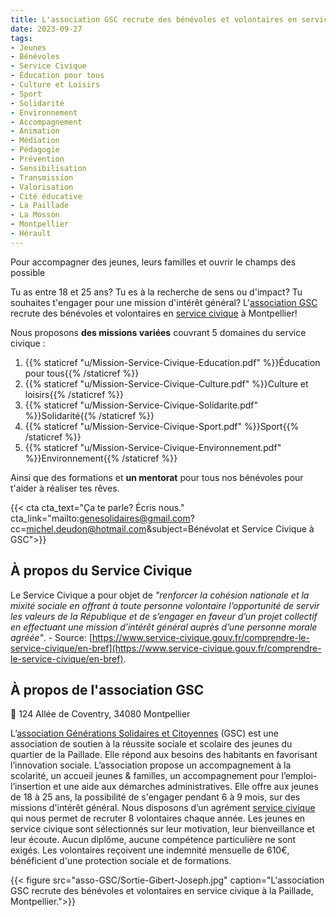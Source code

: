 ```yaml
---
title: L'association GSC recrute des bénévoles et volontaires en service civique
date: 2023-09-27
tags:
- Jeunes
- Bénévoles
- Service Civique
- Éducation pour tous
- Culture et Loisirs
- Sport
- Solidarité
- Environnement
- Accompagnement
- Animation
- Médiation
- Pédagogie
- Prévention
- Sensibilisation
- Transmission
- Valorisation
- Cité éducative
- La Paillade
- La Mosson
- Montpellier
- Hérault
---
```


Pour accompagner des jeunes, leurs familles et ouvrir le champs des possible

<!--more-->

Tu as entre 18 et 25 ans? Tu es à la recherche de sens ou d'impact? Tu souhaites t'engager pour une mission d'intérêt général? L'[association GSC](https://www.helloasso.com/associations/generations-solidaires-et-citoyennes) recrute des bénévoles et volontaires en [service civique](https://www.service-civique.gouv.fr/) à Montpellier!

Nous proposons <b>des missions variées</b> couvrant 5 domaines du service civique : 
1. {{% staticref "u/Mission-Service-Civique-Education.pdf" %}}Éducation pour tous{{% /staticref %}}
2. {{% staticref "u/Mission-Service-Civique-Culture.pdf" %}}Culture et loisirs{{% /staticref %}}
3. {{% staticref "u/Mission-Service-Civique-Solidarite.pdf" %}}Solidarité{{% /staticref %}}
4. {{% staticref "u/Mission-Service-Civique-Sport.pdf" %}}Sport{{% /staticref %}}
5. {{% staticref "u/Mission-Service-Civique-Environnement.pdf" %}}Environnement{{% /staticref %}}

Ainsi que des formations et <b>un mentorat</b> pour tous nos bénévoles pour t'aider à réaliser tes rêves.

{{< cta cta_text="Ça te parle? Écris nous." cta_link="mailto:genesolidaires@gmail.com?cc=michel.deudon@hotmail.com&subject=Bénévolat et Service Civique à GSC">}}

## À propos du Service Civique

Le Service Civique a pour objet de <i>"renforcer la cohésion nationale et la mixité sociale en offrant à toute personne volontaire l’opportunité de servir les valeurs de la République et de s’engager en faveur d’un projet collectif en effectuant une mission d’intérêt général auprès d’une personne morale agréée"</i>. - Source: [https://www.service-civique.gouv.fr/comprendre-le-service-civique/en-bref](https://www.service-civique.gouv.fr/comprendre-le-service-civique/en-bref).

## À propos de l'association GSC

📍 124 Allée de Coventry, 34080 Montpellier

L’[association Générations Solidaires et Citoyennes](https://www.helloasso.com/associations/generations-solidaires-et-citoyennes) (GSC) est une association de soutien à la réussite sociale et scolaire des jeunes du quartier de la Paillade. Elle répond aux besoins des habitants en favorisant l’innovation sociale. L’association propose un accompagnement à la scolarité, un accueil jeunes & familles, un accompagnement pour l’emploi-l’insertion et une aide aux démarches administratives. Elle offre aux jeunes de 18 à 25 ans, la possibilité de s'engager pendant 6 à 9 mois, sur des missions d'intérêt général. Nous disposons d’un agrément [service civique](https://www.service-civique.gouv.fr/) qui nous permet de recruter 8 volontaires chaque année. Les jeunes en service civique sont sélectionnés sur leur motivation, leur bienveillance et leur écoute. Aucun diplôme, aucune compétence particulière ne sont exigés. Les volontaires reçoivent une indemnité mensuelle de 610€, bénéficient d'une protection sociale et de formations.

{{< figure src="asso-GSC/Sortie-Gibert-Joseph.jpg" caption="L'association GSC recrute des bénévoles et volontaires en service civique à la Paillade, Montpellier.">}}